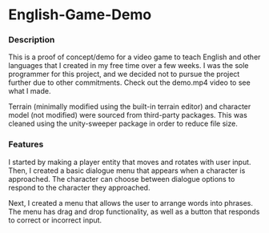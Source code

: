 # English-Game-Demo

### Description

This is a proof of concept/demo for a video game to teach English and 
other languages that I created in my free time over a few weeks.
I was the sole programmer for this project, and we decided not to
pursue the project further due to other commitments. Check out
the demo.mp4 video to see what I made. 

Terrain (minimally modified using the
built-in terrain editor) and character model (not modified) were 
sourced from third-party packages. This was cleaned using the 
unity-sweeper package in order to reduce file size.

### Features

I started by making a player entity that moves and rotates with user input. Then, I created a basic dialogue menu that appears
when a character is approached. The character can choose between dialogue options to respond to the character they approached.

Next, I created a menu that allows the user to arrange words into phrases. The menu has drag and drop functionality, as well as
a button that responds to correct or incorrect input.
